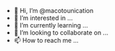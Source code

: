 - 👋 Hi, I’m @macotounication
- 👀 I’m interested in ...
- 🌱 I’m currently learning ...
- 💞️ I’m looking to collaborate on ...
- 📫 How to reach me ...

<!---
macotounication/macotounication is a ✨ special ✨ repository because its `README.md` (this file) appears on your GitHub profile.
You can click the Preview link to take a look at your changes.
--->
